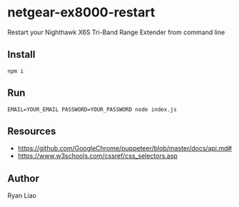 # netgear-ex8000-restart
Restart your Nighthawk X6S Tri-Band Range Extender from command line

## Install
```
npm i
```

## Run
```
EMAIL=YOUR_EMAIL PASSWORD=YOUR_PASSWORD node index.js
```

## Resources
- https://github.com/GoogleChrome/puppeteer/blob/master/docs/api.md#
- https://www.w3schools.com/cssref/css_selectors.asp

## Author
Ryan Liao

